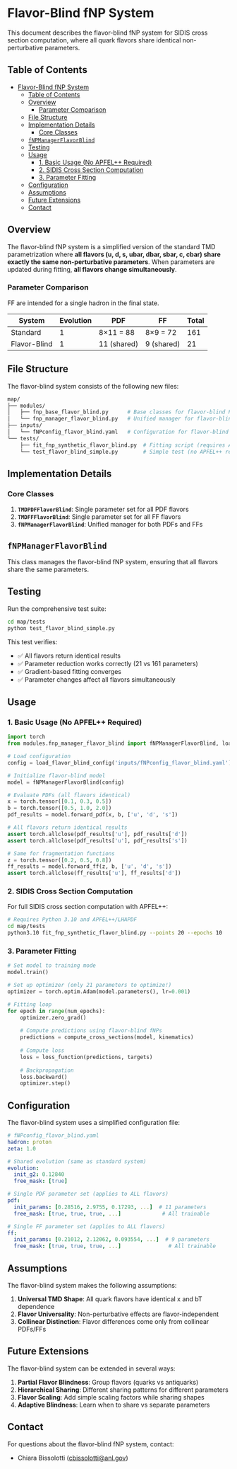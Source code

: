 # Flavor-Blind fNP System

This document describes the flavor-blind fNP system for SIDIS cross section computation, where all quark flavors share identical non-perturbative parameters.

## Table of Contents

- [Flavor-Blind fNP System](#flavor-blind-fnp-system)
  - [Table of Contents](#table-of-contents)
  - [Overview](#overview)
    - [Parameter Comparison](#parameter-comparison)
  - [File Structure](#file-structure)
  - [Implementation Details](#implementation-details)
    - [Core Classes](#core-classes)
  - [`fNPManagerFlavorBlind`](#fnpmanagerflavorblind)
  - [Testing](#testing)
  - [Usage](#usage)
    - [1. Basic Usage (No APFEL++ Required)](#1-basic-usage-no-apfel-required)
    - [2. SIDIS Cross Section Computation](#2-sidis-cross-section-computation)
    - [3. Parameter Fitting](#3-parameter-fitting)
  - [Configuration](#configuration)
  - [Assumptions](#assumptions)
  - [Future Extensions](#future-extensions)
  - [Contact](#contact)
  
## Overview

The flavor-blind fNP system is a simplified version of the standard TMD parametrization where **all flavors (u, d, s, ubar, dbar, sbar, c, cbar) share exactly the same non-perturbative parameters**. When parameters are updated during fitting, **all flavors change simultaneously**.

### Parameter Comparison

FF are intended for a single hadron in the final state.

| System | Evolution | PDF | FF | Total |
|--------|-----------|-----|----| ------|
| Standard | 1 | 8×11 = 88 | 8×9 = 72 | 161 |
| Flavor-Blind | 1 | 11 (shared) | 9 (shared) | 21 |

## File Structure

The flavor-blind system consists of the following new files:

```bash
map/
├── modules/
│   ├── fnp_base_flavor_blind.py      # Base classes for flavor-blind PDFs/FFs
│   └── fnp_manager_flavor_blind.py   # Unified manager for flavor-blind system
├── inputs/
│   └── fNPconfig_flavor_blind.yaml   # Configuration for flavor-blind parameters
└── tests/
    ├── fit_fnp_synthetic_flavor_blind.py  # Fitting script (requires APFEL++)
    └── test_flavor_blind_simple.py        # Simple test (no APFEL++ required)
```

## Implementation Details

### Core Classes

1. **`TMDPDFFlavorBlind`**: Single parameter set for all PDF flavors
2. **`TMDFFFlavorBlind`**: Single parameter set for all FF flavors  
3. **`fNPManagerFlavorBlind`**: Unified manager for both PDFs and FFs

## `fNPManagerFlavorBlind`

This class manages the flavor-blind fNP system, ensuring that all flavors share the same parameters.

## Testing

Run the comprehensive test suite:

```bash
cd map/tests
python test_flavor_blind_simple.py
```

This test verifies:

- ✅ All flavors return identical results
- ✅ Parameter reduction works correctly (21 vs 161 parameters)
- ✅ Gradient-based fitting converges
- ✅ Parameter changes affect all flavors simultaneously

## Usage

### 1. Basic Usage (No APFEL++ Required)

```python
import torch
from modules.fnp_manager_flavor_blind import fNPManagerFlavorBlind, load_flavor_blind_config

# Load configuration
config = load_flavor_blind_config('inputs/fNPconfig_flavor_blind.yaml')

# Initialize flavor-blind model
model = fNPManagerFlavorBlind(config)

# Evaluate PDFs (all flavors identical)
x = torch.tensor([0.1, 0.3, 0.5])
b = torch.tensor([0.5, 1.0, 2.0])
pdf_results = model.forward_pdf(x, b, ['u', 'd', 's'])

# All flavors return identical results
assert torch.allclose(pdf_results['u'], pdf_results['d'])
assert torch.allclose(pdf_results['u'], pdf_results['s'])

# Same for fragmentation functions
z = torch.tensor([0.2, 0.5, 0.8])
ff_results = model.forward_ff(z, b, ['u', 'd', 's'])
assert torch.allclose(ff_results['u'], ff_results['d'])
```

### 2. SIDIS Cross Section Computation

For full SIDIS cross section computation with APFEL++:

```bash
# Requires Python 3.10 and APFEL++/LHAPDF
cd map/tests
python3.10 fit_fnp_synthetic_flavor_blind.py --points 20 --epochs 10
```

### 3. Parameter Fitting

```python
# Set model to training mode
model.train()

# Set up optimizer (only 21 parameters to optimize!)
optimizer = torch.optim.Adam(model.parameters(), lr=0.001)

# Fitting loop
for epoch in range(num_epochs):
    optimizer.zero_grad()
    
    # Compute predictions using flavor-blind fNPs
    predictions = compute_cross_sections(model, kinematics)
    
    # Compute loss
    loss = loss_function(predictions, targets)
    
    # Backpropagation
    loss.backward()
    optimizer.step()
```

## Configuration

The flavor-blind system uses a simplified configuration file:

```yaml
# fNPconfig_flavor_blind.yaml
hadron: proton
zeta: 1.0

# Shared evolution (same as standard system)
evolution:
  init_g2: 0.12840
  free_mask: [true]

# Single PDF parameter set (applies to ALL flavors)
pdf:
  init_params: [0.28516, 2.9755, 0.17293, ...]  # 11 parameters
  free_mask: [true, true, true, ...]             # All trainable

# Single FF parameter set (applies to ALL flavors)  
ff:
  init_params: [0.21012, 2.12062, 0.093554, ...]  # 9 parameters
  free_mask: [true, true, true, ...]               # All trainable
```

## Assumptions

The flavor-blind system makes the following assumptions:

1. **Universal TMD Shape**: All quark flavors have identical x and bT dependence
2. **Flavor Universality**: Non-perturbative effects are flavor-independent
3. **Collinear Distinction**: Flavor differences come only from collinear PDFs/FFs

## Future Extensions

The flavor-blind system can be extended in several ways:

1. **Partial Flavor Blindness**: Group flavors (quarks vs antiquarks)
2. **Hierarchical Sharing**: Different sharing patterns for different parameters
3. **Flavor Scaling**: Add simple scaling factors while sharing shapes
4. **Adaptive Blindness**: Learn when to share vs separate parameters

## Contact

For questions about the flavor-blind fNP system, contact:

- Chiara Bissolotti (<cbissolotti@anl.gov>)
